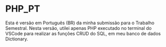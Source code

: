 # PHP_PT  
Esta é versão em Português (BR) da minha submissão para o Trabalho Semestral.
Nesta versão, utilei apenas PHP executado no terminal do VSCode para realizar as funções CRUD do SQL, em meu banco de dados Dictionary.
